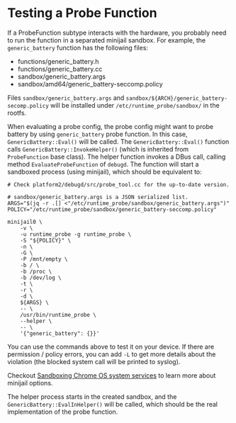 # Testing a Probe Function
If a ProbeFunction subtype interacts with the hardware, you probably need to run
the function in a separated minijail sandbox.  For example, the
`generic_battery` function has the following files:

- functions/generic_battery.h
- functions/generic_battery.cc
- sandbox/generic_battery.args
- sandbox/amd64/generic_battery-seccomp.policy

Files `sandbox/generic_battery.args` and
`sandbox/${ARCH}/generic_battery-secomp.policy` will be installed under
`/etc/runtime_probe/sandbox/` in the rootfs.

When evaluating a probe config, the probe config might want to probe battery by
using `generic_battery` probe function.  In this case, `GenericBattery::Eval()`
will be called.  The `GenericBattery::Eval()` function calls
`GenericBattery::InvokeHelper()` (which is inherited from `ProbeFunction` base
class).  The helper function invokes a DBus call, calling method
`EvaluateProbeFunction` of `debugd`.  The function will start a sandboxed
process (using minijail), which should be equivalent to:

```
# Check platform2/debugd/src/probe_tool.cc for the up-to-date version.

# sandbox/generic_battery.args is a JSON serialized list.
ARGS="$(jq -r .[] <"/etc/runtime_probe/sandbox/generic_battery.args")"
POLICY="/etc/runtime_probe/sandbox/generic_battery-seccomp.policy"

minijail0 \
    -v \
    -u runtime_probe -g runtime_probe \
    -S "${POLICY}" \
    -n \
    -G \
    -P /mnt/empty \
    -b / \
    -b /proc \
    -b /dev/log \
    -t \
    -r \
    -d \
    ${ARGS} \
    -- \
    /usr/bin/runtime_probe \
    --helper \
    -- \
    '{"generic_battery": {}}'
```

You can use the commands above to test it on your device.  If there are
permission / policy errors, you can add `-L` to get more details about the
violation (the blocked system call will be printed to syslog).

Checkout [Sandboxing Chrome OS system services](https://chromium.googlesource.com/chromiumos/docs/+/HEAD/sandboxing.md)
to learn more about minijail options.

The helper process starts in the created sandbox, and the
`GenericBattery::EvalInHelper()` will be called, which should be the real
implementation of the probe function.
